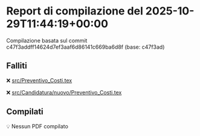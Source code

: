 # Report di compilazione del 2025-10-29T11:44:19+00:00

Compilazione basata sul commit c47f3addff14624d7ef3aaf6d86141c669ba6d8f (base: c47f3ad)

## Falliti
❌ [src/Preventivo_Costi.tex](https://github.com/sass0lino/DocuTex/actions/runs/18906712510)

❌ [src/Candidatura/nuovo/Preventivo_Costi.tex](https://github.com/sass0lino/DocuTex/actions/runs/18906712510)


## Compilati
💡 Nessun PDF compilato
